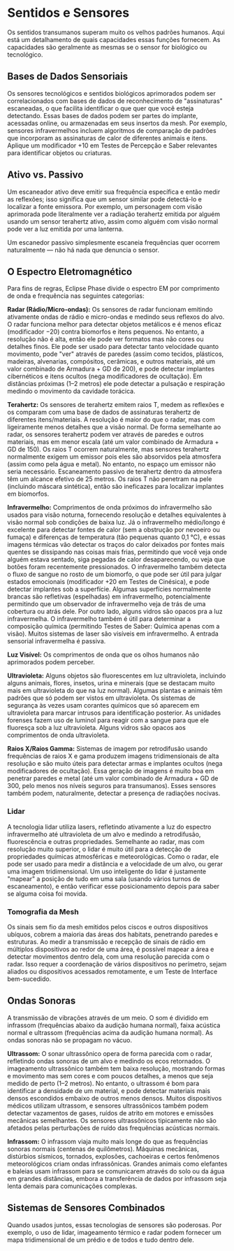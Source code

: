 # Sentidos e Sensores

Os sentidos transumanos superam muito os velhos padrões humanos. Aqui está um detalhamento de quais capacidades essas funções fornecem. As capacidades são geralmente as mesmas se o sensor for biológico ou tecnológico.

## Bases de Dados Sensoriais

Os sensores tecnológicos e sentidos biológicos aprimorados podem ser correlacionados com bases de dados de reconhecimento de "assinaturas" escaneadas, o que facilita identificar o que quer que você esteja detectando. Essas bases de dados podem ser partes do implante, acessadas online, ou armazenadas em seus insertos da mesh. Por exemplo, sensores infravermelhos incluem algoritmos de comparação de padrões que incorporam as assinaturas de calor de diferentes animais e itens. Aplique um modificador +10 em Testes de Percepção e Saber relevantes para identificar objetos ou criaturas.

## Ativo vs. Passivo

Um escaneador ativo deve emitir sua frequência específica e então medir as reflexões; isso significa que um sensor similar pode detectá-lo e localizar a fonte emissora. Por exemplo, um personagem com visão aprimorada pode literalmente ver a radiação terahertz emitida por alguém usando um sensor terahertz ativo, assim como alguém com visão normal pode ver a luz emitida por uma lanterna.

Um escanedor passivo simplesmente escaneia frequências quer ocorrem naturalmente — não há nada que denuncia o sensor.

## O Espectro Eletromagnético

Para fins de regras, Eclipse Phase divide o espectro EM por comprimento de onda e frequência nas seguintes categorias:

**Radar (Rádio/Micro-ondas):** Os sensores de radar funcionam emitindo ativamente ondas de rádio e micro-ondas e medindo seus reflexos do alvo. O radar funciona melhor para detectar objetos metálicos e é menos eficaz (modificador −20) contra biomorfos e itens pequenos. No entanto, a resolução não é alta, então ele pode ver formatos mas não cores ou detalhes finos. Ele pode ser usado para detectar tanto velocidade quanto movimento, pode "ver" através de paredes (assim como tecidos, plásticos, madeiras, alvenarias, compósitos, cerâmicas, e outros materiais, até um valor combinado de Armadura + GD de 200), e pode detectar implantes cibernéticos e itens ocultos (nega modificadores de ocultação). Em distâncias próximas (1–2 metros) ele pode detectar a pulsação e respiração medindo o movimento da cavidade torácica.

**Terahertz:** Os sensores de terahertz emitem raios T, medem as reflexões e os comparam com uma base de dados de assinaturas terahertz de diferentes itens/materiais. A resolução é maior do que o radar, mas com ligeiramente menos detalhes que a visão normal. De forma semelhante ao radar, os sensores terahertz podem ver através de paredes e outros materiais, mas em menor escala (até um valor combinado de Armadura + GD de 150). Os raios T ocorrem naturalmente, mas sensores terahertz normalmente exigem um emissor pois eles são absorvidos pela atmosfera (assim como pela água e metal). No entanto, no espaço um emissor não seria necessário. Escaneamento passivo de terahertz dentro da atmosfera têm um alcance efetivo de 25 metros. Os raios T não penetram na pele (incluindo máscara sintética), então são ineficazes para localizar implantes em biomorfos.

**Infravermelho:** Comprimentos de onda próximos do infravermelho são usados para visão noturna, fornecendo resolução e detalhes equivalentes à visão normal sob condições de baixa luz. Já o infravermelho médio/longo é excelente para detectar fontes de calor (sem a obstrução por nevoeiro ou fumaça) e diferenças de temperatura (tão pequenas quanto 0,1 °C), e essas imagens térmicas vão detectar os traços do calor deixados por fontes mais quentes se dissipando nas coisas mais frias, permitindo que você veja onde alguém estava sentado, siga pegadas de calor desaparecendo, ou veja que botões foram recentemente pressionados. O infravermelho também detecta o fluxo de sangue no rosto de um biomorfo, o que pode ser útil para julgar estados emocionais (modificador +20 em Testes de Cinésica), e pode detectar implantes sob a superfície. Algumas superfícies normalmente brancas são refletivas (espelhadas) em infravermelho, potencialmente permitindo que um observador de infravermelho veja de trás de uma cobertura ou atrás dele. Por outro lado, alguns vidros são opacos pra a luz infravermelha. O infravermelho também é útil para determinar a composição química (permitindo Testes de Saber: Química apenas com a visão). Muitos sistemas de laser são visíveis em infravermelho. A entrada sensorial infravermelha é passiva.

**Luz Visível:** Os comprimentos de onda que os olhos humanos não aprimorados podem perceber.

**Ultravioleta:** Alguns objetos são fluorescentes em luz ultravioleta, incluindo alguns animais, flores, insetos, urina e minerais (que se destacam muito mais em ultravioleta do que na luz normal). Algumas plantas e animais têm padrões que só podem ser vistos em ultravioleta. Os sistemas de segurança às vezes usam corantes químicos que só aparecem em ultravioleta para marcar intrusos para identificação posterior. As unidades forenses fazem uso de luminol para reagir com a sangue para que ele fluoresça sob a luz ultravioleta. Alguns vidros são opacos aos comprimentos de onda ultravioleta.

**Raios X/Raios Gamma:** Sistemas de imagem por retrodifusão usando frequências de raios X e gama produzem imagens tridimensionais de alta resolução e são muito úteis para detectar armas e implantes ocultos (nega modificadores de ocultação). Essa geração de imagens é muito boa em penetrar paredes e metal (até um valor combinado de Armadura + GD de 300, pelo menos nos níveis seguros para transumanos). Esses sensores também podem, naturalmente, detectar a presença de radiações nocivas.

### Lidar

A tecnologia lidar utiliza lasers, refletindo ativamente a luz do espectro infravermelho até ultravioleta de um alvo e medindo a retrodifusão, fluorescência e outras propriedades. Semelhante ao radar, mas com resolução muito superior, o lidar é muito útil para a detecção de propriedades químicas atmosféricas e meteorológicas. Como o radar, ele pode ser usado para medir a distância e a velocidade de um alvo, ou gerar uma imagem tridimensional. Um uso inteligente do lidar é justamente "mapear" a posição de tudo em uma sala (usando vários turnos de escaneamento), e então verificar esse posicionamento depois para saber se alguma coisa foi movida.

### Tomografia da Mesh

Os sinais sem fio da mesh emitidos pelos ciscos e outros dispositivos ubíquos, cobrem a maioria das áreas dos habitats, penetrando paredes e estruturas. Ao medir a transmissão e recepção de sinais de rádio em múltiplos dispositivos ao redor de uma área, é possível mapear a área e detectar movimentos dentro dela, com uma resolução parecida com o radar. Isso requer a coordenação de vários dispositivos no perímetro, sejam aliados ou dispositivos acessados remotamente, e um Teste de Interface bem-sucedido.

## Ondas Sonoras

A transmissão de vibrações através de um meio. O som é dividido em infrassom (frequências abaixo da audição humana normal), faixa acústica normal e ultrassom (frequências acima da audição humana normal). As ondas sonoras não se propagam no vácuo.

**Ultrassom:** O sonar ultrassônico opera de forma parecida com o radar, refletindo ondas sonoras de um alvo e medindo os ecos retornados. O imageamento ultrassônico também tem baixa resolução, mostrando formas e movimento mas sem cores e com poucos detalhes, a menos que seja medido de perto (1–2 metros). No entanto, o ultrassom é bom para identificar a densidade de um material, e pode detectar materiais mais densos escondidos embaixo de outros menos densos. Muitos dispositivos médicos utilizam ultrassom, e sensores ultrassônicos também podem detectar vazamentos de gases, ruídos de atrito em motores e emissões mecânicas semelhantes. Os sensores ultrassônicos tipicamente não são afetados pelas perturbações de ruído das frequências acústicas normais.

**Infrassom:** O infrassom viaja muito mais longe do que as frequências sonoras normais (centenas de quilômetros). Máquinas mecânicas, distúrbios sísmicos, tornados, explosões, cachoeiras e certos fenômenos meteorológicos criam ondas infrassônicas. Grandes animais como elefantes e baleias usam infrassom para se comunicarem através do solo ou da água em grandes distâncias, embora a transferência de dados por infrassom seja lenta demais para comunicações complexas.

## Sistemas de Sensores Combinados

Quando usados juntos, essas tecnologias de sensores são poderosas. Por exemplo, o uso de lidar, imageamento térmico e radar podem fornecer um mapa tridimensional de um prédio e de todos e tudo dentro dele.
